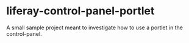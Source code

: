 # liferay-control-panel-portlet
A small sample project meant to investigate how to use a portlet in the control-panel.
